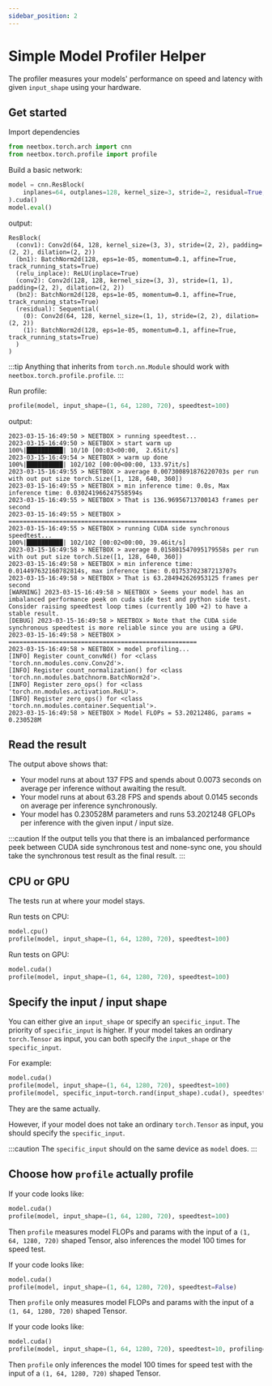 ```yaml
---
sidebar_position: 2
---
```


# Simple Model Profiler Helper

The profiler measures your models' performance on speed and latency with given `input_shape` using your hardware.

## Get started

Import dependencies

```python
from neetbox.torch.arch import cnn
from neetbox.torch.profile import profile
```

Build a basic network:
```python
model = cnn.ResBlock(
    inplanes=64, outplanes=128, kernel_size=3, stride=2, residual=True, dilation=2
).cuda()
model.eval()
```
output:
```
ResBlock(
  (conv1): Conv2d(64, 128, kernel_size=(3, 3), stride=(2, 2), padding=(2, 2), dilation=(2, 2))
  (bn1): BatchNorm2d(128, eps=1e-05, momentum=0.1, affine=True, track_running_stats=True)
  (relu_inplace): ReLU(inplace=True)
  (conv2): Conv2d(128, 128, kernel_size=(3, 3), stride=(1, 1), padding=(2, 2), dilation=(2, 2))
  (bn2): BatchNorm2d(128, eps=1e-05, momentum=0.1, affine=True, track_running_stats=True)
  (residual): Sequential(
    (0): Conv2d(64, 128, kernel_size=(1, 1), stride=(2, 2), dilation=(2, 2))
    (1): BatchNorm2d(128, eps=1e-05, momentum=0.1, affine=True, track_running_stats=True)
  )
)
```

:::tip
Anything that inherits from `torch.nn.Module` should work with `neetbox.torch.profile.profile`.
:::

Run profile:
```python
profile(model, input_shape=(1, 64, 1280, 720), speedtest=100)
```
output:
```
2023-03-15-16:49:50 > NEETBOX > running speedtest...
2023-03-15-16:49:50 > NEETBOX > start warm up
100%|██████████| 10/10 [00:03<00:00,  2.65it/s]
2023-03-15-16:49:54 > NEETBOX > warm up done
100%|██████████| 102/102 [00:00<00:00, 133.97it/s]
2023-03-15-16:49:55 > NEETBOX > average 0.007300891876220703s per run with out put size torch.Size([1, 128, 640, 360])
2023-03-15-16:49:55 > NEETBOX > min inference time: 0.0s, Max inference time: 0.030241966247558594s
2023-03-15-16:49:55 > NEETBOX > That is 136.96956713700143 frames per second
2023-03-15-16:49:55 > NEETBOX > ====================================================
2023-03-15-16:49:55 > NEETBOX > running CUDA side synchronous speedtest...
100%|██████████| 102/102 [00:02<00:00, 39.46it/s]
2023-03-15-16:49:58 > NEETBOX > average 0.015801547095179558s per run with out put size torch.Size([1, 128, 640, 360])
2023-03-15-16:49:58 > NEETBOX > min inference time: 0.014497632160782814s, max inference time: 0.01753702387213707s
2023-03-15-16:49:58 > NEETBOX > That is 63.284942626953125 frames per second
[WARNING] 2023-03-15-16:49:58 > NEETBOX > Seems your model has an imbalanced performance peek on cuda side test and python side test. Consider raising speedtest loop times (currently 100 +2) to have a stable result.
[DEBUG] 2023-03-15-16:49:58 > NEETBOX > Note that the CUDA side synchronous speedtest is more reliable since you are using a GPU.
2023-03-15-16:49:58 > NEETBOX > ====================================================
2023-03-15-16:49:58 > NEETBOX > model profiling...
[INFO] Register count_convNd() for <class 'torch.nn.modules.conv.Conv2d'>.
[INFO] Register count_normalization() for <class 'torch.nn.modules.batchnorm.BatchNorm2d'>.
[INFO] Register zero_ops() for <class 'torch.nn.modules.activation.ReLU'>.
[INFO] Register zero_ops() for <class 'torch.nn.modules.container.Sequential'>.
2023-03-15-16:49:58 > NEETBOX > Model FLOPs = 53.2021248G, params = 0.230528M
```

## Read the result

The output above shows that:

- Your model runs at about 137 FPS and spends about 0.0073 seconds on average per inference without awaiting the result.
- Your model runs at about 63.28 FPS and spends about 0.0145 seconds on average per inference synchronously.
- Your model has 0.230528M parameters and runs 53.2021248 GFLOPs per inference with the given input / input size.

:::caution
If the output tells you that there is an imbalanced performance peek between CUDA side synchronous test and none-sync one, you should take the synchronous test result as the final result.
:::

## CPU or GPU

The tests run at where your model stays.

Run tests on CPU:
```python
model.cpu()
profile(model, input_shape=(1, 64, 1280, 720), speedtest=100)
```

Run tests on GPU:
```python
model.cuda()
profile(model, input_shape=(1, 64, 1280, 720), speedtest=100)
```

## Specify the input / input shape

You can either give an `input_shape` or specify an `specific_input`. The priority of `specific_input` is higher. If your model takes an ordinary `torch.Tensor` as input, you can both specify the `input_shape` or the `specific_input`. 

For example:
```python
model.cuda()
profile(model, input_shape=(1, 64, 1280, 720), speedtest=100)
profile(model, specific_input=torch.rand(input_shape).cuda(), speedtest=100)
```
They are the same actually.

However, if your model does not take an ordinary `torch.Tensor` as input, you should specify the `specific_input`.

:::caution
The `specific_input` should on the same device as `model` does.
:::

## Choose how `profile` actually profile

If your code looks like:
```python
model.cuda()
profile(model, input_shape=(1, 64, 1280, 720), speedtest=100)
```
Then `profile` measures model FLOPs and params with the input of a `(1, 64, 1280, 720)` shaped Tensor, also inferences the model 100 times for speed test.

If your code looks like:
```python
model.cuda()
profile(model, input_shape=(1, 64, 1280, 720), speedtest=False)
```
Then `profile` only measures model FLOPs and params with the input of a `(1, 64, 1280, 720)` shaped Tensor.

If your code looks like:
```python
model.cuda()
profile(model, input_shape=(1, 64, 1280, 720), speedtest=10, profiling=False)
```
Then `profile` only inferences the model 100 times for speed test with the input of a `(1, 64, 1280, 720)` shaped Tensor.